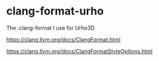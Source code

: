 # clang-format-urho

The .clang-format I use for Urho3D 

https://clang.llvm.org/docs/ClangFormat.html

https://clang.llvm.org/docs/ClangFormatStyleOptions.html
